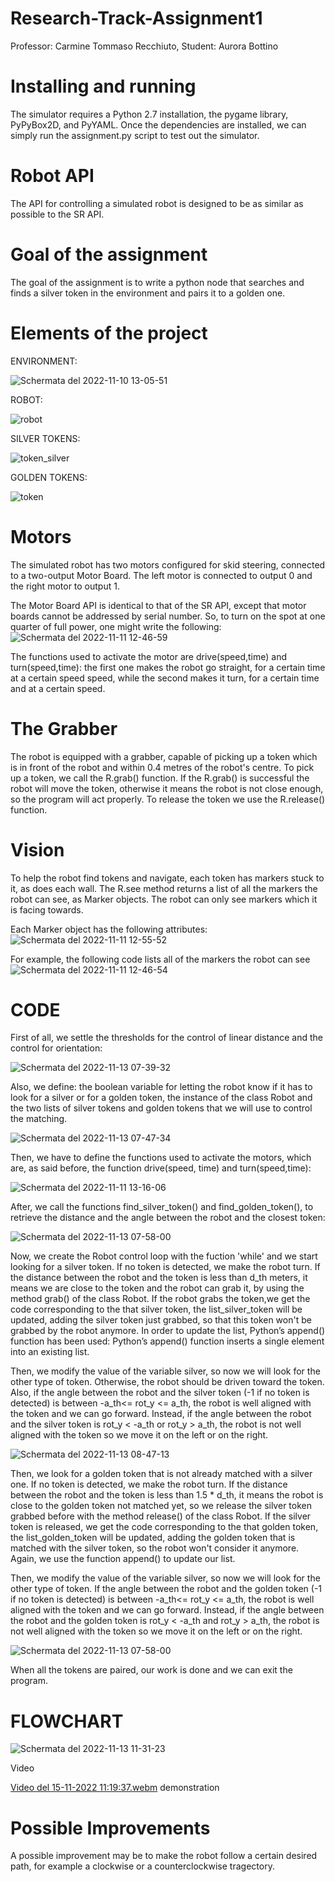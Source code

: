 # Research-Track-Assignment1
Professor: Carmine Tommaso Recchiuto,
Student: Aurora Bottino

# Installing and running 
The simulator requires a Python 2.7 installation, the pygame library, PyPyBox2D, and PyYAML.
Once the dependencies are installed, we can simply run the assignment.py script to test out the simulator.

# Robot API
The API for controlling a simulated robot is designed to be as similar as possible to the SR API.

# Goal of the assignment
The goal of the assignment is to write a python node that searches and finds a silver token in the environment and pairs it to a golden one.

# Elements of the project
ENVIRONMENT: 

![Schermata del 2022-11-10 13-05-51](https://user-images.githubusercontent.com/114871147/201389352-cddbfb43-1d49-4c64-aace-fec3763bf4f8.png)
 
ROBOT:

![robot](https://user-images.githubusercontent.com/114871147/201161427-e545f624-df63-4ebe-b1bf-54d17ba0260e.png)


SILVER TOKENS:

![token_silver](https://user-images.githubusercontent.com/114871147/201508169-6866d821-20f9-4c9c-9d73-7a16ea99413a.png)

GOLDEN TOKENS:

![token](https://user-images.githubusercontent.com/114871147/201508178-61cd5fcd-727d-46b8-9690-0733a3f06856.png)

# Motors
The simulated robot has two motors configured for skid steering, connected to a two-output Motor Board. The left motor is connected to output 0 and the right motor to output 1.

The Motor Board API is identical to that of the SR API, except that motor boards cannot be addressed by serial number. So, to turn on the spot at one quarter of full power, one might write the following:
![Schermata del 2022-11-11 12-46-59](https://user-images.githubusercontent.com/114871147/201389632-f51a4f36-704a-4e95-a398-2a20b48cf5e6.png)

The functions used to activate the motor are drive(speed,time) and turn(speed,time): the first one makes the robot go straight, for a certain time at a certain speed speed, while the second makes it turn, for a certain time and at a certain speed.
 
# The Grabber
The robot is equipped with a grabber, capable of picking up a token which is in front of the robot and within 0.4 metres of the robot's centre. To pick up a token, we call the R.grab() function. 
If the R.grab() is successful the robot will move the token, otherwise it means the robot is not close enough, so the program will act properly. To release the token we use the R.release() function.

# Vision
To help the robot find tokens and navigate, each token has markers stuck to it, as does each wall. The R.see method returns a list of all the markers the robot can see, as Marker objects. The robot can only see markers which it is facing towards.

Each Marker object has the following attributes:
![Schermata del 2022-11-11 12-55-52](https://user-images.githubusercontent.com/114871147/201390770-dd9254df-ba9c-4d68-9fe4-5f59ea0817bf.png)


For example, the following code lists all of the markers the robot can see
![Schermata del 2022-11-11 12-46-54](https://user-images.githubusercontent.com/114871147/201390492-0a9b2aba-3dac-48a5-8e5d-35b53fae42c2.png)

 
# CODE
First of all, we settle the thresholds for the control of linear distance and the control for orientation:

![Schermata del 2022-11-13 07-39-32](https://user-images.githubusercontent.com/114871147/201517619-fc078dfb-9839-4ebc-85b6-cbfbc46524e2.png)

Also, we define: the boolean variable for letting the robot know if it has to look for a silver or for a golden token, the instance of the class Robot and the two lists of silver tokens and golden tokens that we will use to control the matching. 

![Schermata del 2022-11-13 07-47-34](https://user-images.githubusercontent.com/114871147/201517625-02e23961-daa4-461e-843f-5bac425ee986.png)

Then, we have to define the functions used to activate the motors, which are, as said before, the function drive(speed, time) and turn(speed,time):

![Schermata del 2022-11-11 13-16-06](https://user-images.githubusercontent.com/114871147/201394246-cb6d1928-ace1-4dbd-b393-d2048533c6f9.png)

After, we call the functions find_silver_token() and find_golden_token(), to retrieve the distance and the angle between the robot and the closest token:

![Schermata del 2022-11-13 07-58-00](https://user-images.githubusercontent.com/114871147/201509884-b485df30-7752-4247-ada5-b372e7c00859.png)

Now, we create the Robot control loop with the fuction 'while' and we start looking for a silver token. 
If no token is detected, we make the robot turn. If the distance between the robot and the token is less than d_th meters, it means we are close to the token and the robot can grab it, by using the method grab() of the class Robot. If the robot grabs the token,we get the code corresponding to the that silver token, the list_silver_token will be updated, adding the silver token just grabbed, so that this token won't be grabbed by the robot anymore. In order to update the list, Python’s append() function has been used: Python’s append() function inserts a single element into an existing list. 

Then, we modify the value of the variable silver, so now we will look for the other type of token. Otherwise, the robot should be driven toward the token. Also, if the angle between the robot and the silver token (-1 if no token is detected) is between -a_th<= rot_y <= a_th, the robot is well aligned with the token and we can go forward. Instead, if the angle between the robot and the silver token is rot_y < -a_th or rot_y > a_th, the robot is not well aligned with the token so we move it on the left or on the right.

![Schermata del 2022-11-13 08-47-13](https://user-images.githubusercontent.com/114871147/201511625-1de98767-81ba-489d-8424-76200c92c692.png)

Then, we look for a golden token that is not already matched with a silver one. If no token is detected, we make the robot turn. If the distance between the robot and the token is less than 1.5 * d_th, it means the robot is close to the golden token not matched yet, so we release the silver token grabbed before with the method release() of the class Robot. If the silver token is released, we get the code corresponding to the that golden token, the list_golden_token will be updated, adding the golden token that is matched with the silver token, so the robot won't consider it anymore. Again, we use the function append() to update our list. 

Then, we modify the value of the variable silver, so now we will look for the other type of token. If the angle between the robot and the golden token (-1 if no token is detected) is between -a_th<= rot_y <= a_th, the robot is well aligned with the token and we can go forward.
Instead, if the angle between the robot and the golden token is rot_y < -a_th and rot_y > a_th, the robot is not well aligned with the token so we move it on the left or on the right. 

![Schermata del 2022-11-13 07-58-00](https://user-images.githubusercontent.com/114871147/201892610-032bc0bc-02d5-4b39-8e94-78ca4ed646ee.png)


When all the tokens are paired, our work is done and we can exit the program. 

# FLOWCHART

![Schermata del 2022-11-13 11-31-23](https://user-images.githubusercontent.com/114871147/201517240-6967ec33-2314-4ffd-8bbe-8885791b11e9.png)

Video

[Video del 15-11-2022 11:19:37.webm](https://user-images.githubusercontent.com/114871147/201895285-5b6421db-5190-484f-8d8a-b0940d512afe.webm)
 demonstration



# Possible Improvements 
A possible improvement may be to make the robot follow a certain desired path, for example a clockwise or a counterclockwise tragectory.
